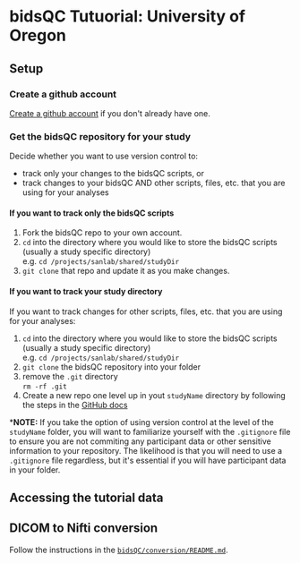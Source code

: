 # bidsQC Tutuorial: University of Oregon

## Setup
### Create a github account

[Create a github account](https://github.com/) if you don't already have one.

### Get the bidsQC repository for your study

Decide whether you want to use version control to:  

- track only your changes to the bidsQC scripts, or  
- track changes to your bidsQC AND other scripts, files, etc. that you are using for your analyses

#### If you want to track only the bidsQC scripts

1. Fork the bidsQC repo to your own account.
2. `cd` into the directory where you would like to store the bidsQC scripts (usually a study specific directory)  
e.g. `cd /projects/sanlab/shared/studyDir`  
3. `git clone` that repo and update it as you make changes.  

#### If you want to track your study directory

If you want to track changes for other scripts, files, etc. that you are using for your analyses:  

1. `cd` into the directory where you would like to store the bidsQC scripts (usually a study specific directory)  
e.g. `cd /projects/sanlab/shared/studyDir`  
2. `git clone` the bidsQC repository into your folder  
3. remove the `.git` directory  
    `rm -rf .git` 
4. Create a new repo one level up in yout `studyName` directory by following the steps in the [GitHub docs](https://docs.github.com/en/github/importing-your-projects-to-github/importing-source-code-to-github/adding-an-existing-project-to-github-using-the-command-line)
        
***NOTE:** If you take the option of using version control at the level of the `studyName` folder, you will want to familiarize yourself with the `.gitignore` file to ensure you are not commiting any participant data or other sensitive information to your repository. The likelihood is that you will need to use a `.gitignore` file regardless, but it's essential if you will have participant data in your folder.

## Accessing the tutorial data

## DICOM to Nifti conversion

Follow the instructions in the [`bidsQC/conversion/README.md`](/conversion/README.md#running-the-scripts-on-a-linux-cluster).  



